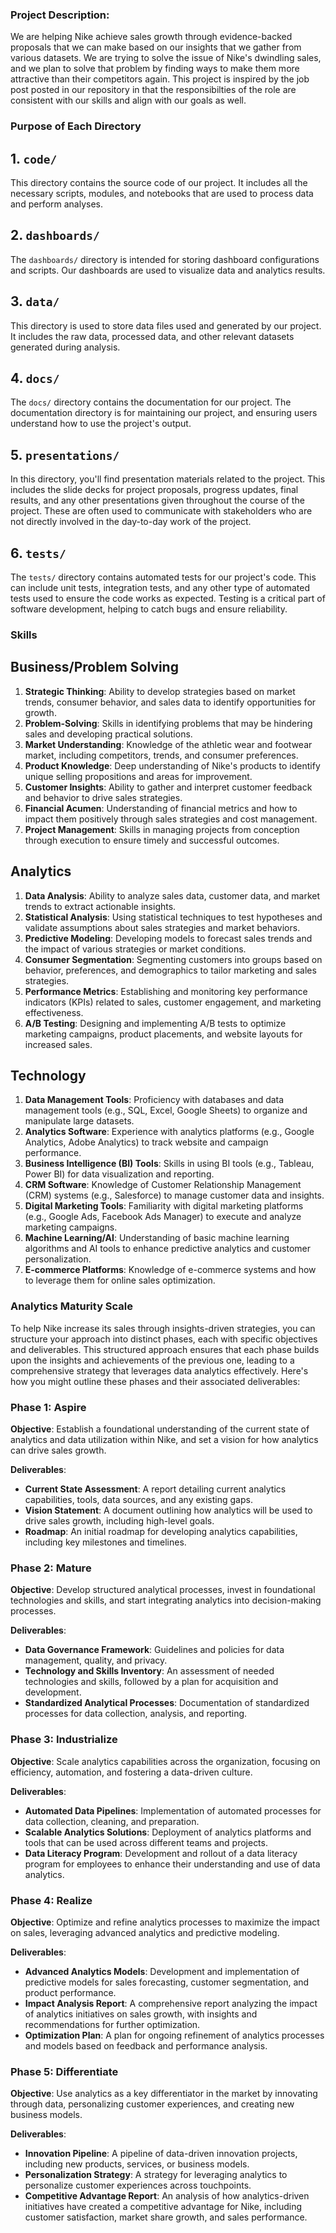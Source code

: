 ### Project Description:

We are helping Nike achieve sales growth through evidence-backed proposals that we can make based on our insights that we gather from various datasets. We are trying to solve the issue of Nike's dwindling sales, and we plan to solve that problem by finding ways to make them more attractive than their competitors again. This project is inspired by the job post posted in our repository in that the responsibilties of the role are consistent with our skills and align with our goals as well. 

### Purpose of Each Directory

## 1. `code/`
This directory contains the source code of our project. It includes all the necessary scripts, modules, and notebooks that are used to process data and perform analyses.

## 2. `dashboards/`
The `dashboards/` directory is intended for storing dashboard configurations and scripts. Our dashboards are used to visualize data and analytics results.

## 3. `data/`
This directory is used to store data files used and generated by our project. It includes the raw data, processed data, and other relevant datasets generated during analysis.

## 4. `docs/`
The `docs/` directory contains the documentation for our project. The documentation directory is for maintaining our project, and ensuring users understand how to use the project's output.

## 5. `presentations/`
In this directory, you'll find presentation materials related to the project. This includes the slide decks for project proposals, progress updates, final results, and any other presentations given throughout the course of the project. These are often used to communicate with stakeholders who are not directly involved in the day-to-day work of the project.

## 6. `tests/`
The `tests/` directory contains automated tests for our project's code. This can include unit tests, integration tests, and any other type of automated tests used to ensure the code works as expected. Testing is a critical part of software development, helping to catch bugs and ensure reliability.


### Skills

## Business/Problem Solving

1. **Strategic Thinking**: Ability to develop strategies based on market trends, consumer behavior, and sales data to identify opportunities for growth.
2. **Problem-Solving**: Skills in identifying problems that may be hindering sales and developing practical solutions.
3. **Market Understanding**: Knowledge of the athletic wear and footwear market, including competitors, trends, and consumer preferences.
4. **Product Knowledge**: Deep understanding of Nike's products to identify unique selling propositions and areas for improvement.
5. **Customer Insights**: Ability to gather and interpret customer feedback and behavior to drive sales strategies.
6. **Financial Acumen**: Understanding of financial metrics and how to impact them positively through sales strategies and cost management.
7. **Project Management**: Skills in managing projects from conception through execution to ensure timely and successful outcomes.

## Analytics

1. **Data Analysis**: Ability to analyze sales data, customer data, and market trends to extract actionable insights.
2. **Statistical Analysis**: Using statistical techniques to test hypotheses and validate assumptions about sales strategies and market behaviors.
3. **Predictive Modeling**: Developing models to forecast sales trends and the impact of various strategies or market conditions.
4. **Consumer Segmentation**: Segmenting customers into groups based on behavior, preferences, and demographics to tailor marketing and sales strategies.
5. **Performance Metrics**: Establishing and monitoring key performance indicators (KPIs) related to sales, customer engagement, and marketing effectiveness.
6. **A/B Testing**: Designing and implementing A/B tests to optimize marketing campaigns, product placements, and website layouts for increased sales.

## Technology

1. **Data Management Tools**: Proficiency with databases and data management tools (e.g., SQL, Excel, Google Sheets) to organize and manipulate large datasets.
2. **Analytics Software**: Experience with analytics platforms (e.g., Google Analytics, Adobe Analytics) to track website and campaign performance.
3. **Business Intelligence (BI) Tools**: Skills in using BI tools (e.g., Tableau, Power BI) for data visualization and reporting.
4. **CRM Software**: Knowledge of Customer Relationship Management (CRM) systems (e.g., Salesforce) to manage customer data and insights.
5. **Digital Marketing Tools**: Familiarity with digital marketing platforms (e.g., Google Ads, Facebook Ads Manager) to execute and analyze marketing campaigns.
6. **Machine Learning/AI**: Understanding of basic machine learning algorithms and AI tools to enhance predictive analytics and customer personalization.
7. **E-commerce Platforms**: Knowledge of e-commerce systems and how to leverage them for online sales optimization.

### Analytics Maturity Scale

To help Nike increase its sales through insights-driven strategies, you can structure your approach into distinct phases, each with specific objectives and deliverables. This structured approach ensures that each phase builds upon the insights and achievements of the previous one, leading to a comprehensive strategy that leverages data analytics effectively. Here's how you might outline these phases and their associated deliverables:

### Phase 1: Aspire

**Objective**: Establish a foundational understanding of the current state of analytics and data utilization within Nike, and set a vision for how analytics can drive sales growth.

**Deliverables**:
- **Current State Assessment**: A report detailing current analytics capabilities, tools, data sources, and any existing gaps.
- **Vision Statement**: A document outlining how analytics will be used to drive sales growth, including high-level goals.
- **Roadmap**: An initial roadmap for developing analytics capabilities, including key milestones and timelines.

### Phase 2: Mature

**Objective**: Develop structured analytical processes, invest in foundational technologies and skills, and start integrating analytics into decision-making processes.

**Deliverables**:
- **Data Governance Framework**: Guidelines and policies for data management, quality, and privacy.
- **Technology and Skills Inventory**: An assessment of needed technologies and skills, followed by a plan for acquisition and development.
- **Standardized Analytical Processes**: Documentation of standardized processes for data collection, analysis, and reporting.

### Phase 3: Industrialize

**Objective**: Scale analytics capabilities across the organization, focusing on efficiency, automation, and fostering a data-driven culture.

**Deliverables**:
- **Automated Data Pipelines**: Implementation of automated processes for data collection, cleaning, and preparation.
- **Scalable Analytics Solutions**: Deployment of analytics platforms and tools that can be used across different teams and projects.
- **Data Literacy Program**: Development and rollout of a data literacy program for employees to enhance their understanding and use of data analytics.

### Phase 4: Realize

**Objective**: Optimize and refine analytics processes to maximize the impact on sales, leveraging advanced analytics and predictive modeling.

**Deliverables**:
- **Advanced Analytics Models**: Development and implementation of predictive models for sales forecasting, customer segmentation, and product performance.
- **Impact Analysis Report**: A comprehensive report analyzing the impact of analytics initiatives on sales growth, with insights and recommendations for further optimization.
- **Optimization Plan**: A plan for ongoing refinement of analytics processes and models based on feedback and performance analysis.

### Phase 5: Differentiate

**Objective**: Use analytics as a key differentiator in the market by innovating through data, personalizing customer experiences, and creating new business models.

**Deliverables**:
- **Innovation Pipeline**: A pipeline of data-driven innovation projects, including new products, services, or business models.
- **Personalization Strategy**: A strategy for leveraging analytics to personalize customer experiences across touchpoints.
- **Competitive Advantage Report**: An analysis of how analytics-driven initiatives have created a competitive advantage for Nike, including customer satisfaction, market share growth, and sales performance.



